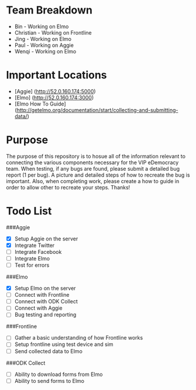 Team Breakdown
========
- Bin         - Working on Elmo 
- Christian   - Working on Frontline
- Jing        - Working on Elmo
- Paul        - Working on Aggie
- Wenqi       - Working on Elmo

Important Locations
========
- [Aggie] (http://52.0.160.174:5000)
- [Elmo] (http://52.0.160.174:3000)
- [Elmo How To Guide] (http://getelmo.org/documentation/start/collecting-and-submitting-data/)

Purpose
========
The purpose of this repository is to hosue all of the information relevant to connecting the various components necessary for the VIP eDemocracy team. When testing, if any bugs are found, please submit a detailed bug report (1 per bug). A picture and detailed steps of how to recreate the bug is important. Also, when completing work, please create a how to guide in order to allow other to recreate your steps. Thanks!

Todo List
========

###Aggie
- [x] Setup Aggie on the server
- [x] Integrate Twitter
- [ ] Integrate Facebook
- [ ] Integrate Elmo
- [ ] Test for errors

###Elmo
- [x] Setup Elmo on the server
- [ ] Connect with Frontline
- [ ] Connect with ODK Collect
- [ ] Connect with Aggie
- [ ] Bug testing and reporting

###Frontline
- [ ] Gather a basic understanding of how Frontline works
- [ ] Setup frontline using test device and sim
- [ ] Send collected data to Elmo

###ODK Collect
- [ ] Ability to download forms from Elmo
- [ ] Ability to send forms to Elmo
